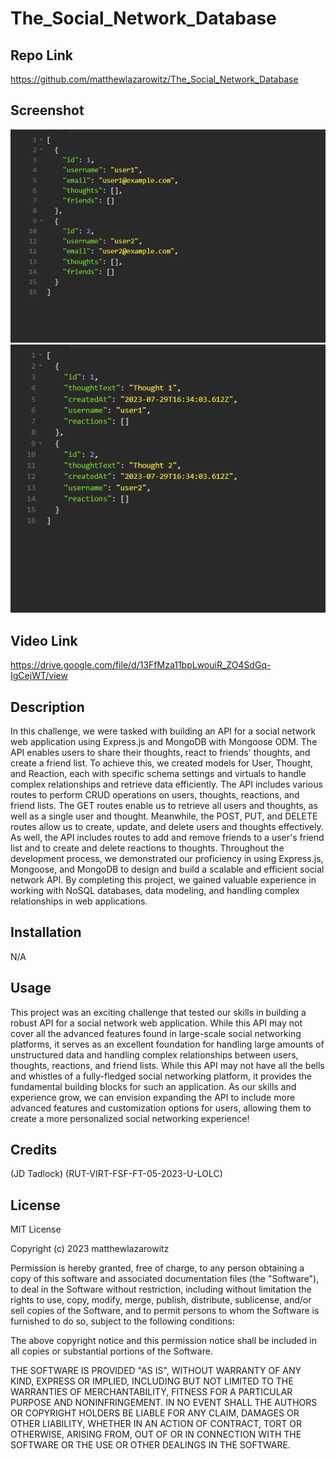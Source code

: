 # The_Social_Network_Database

## Repo Link

https://github.com/matthewlazarowitz/The_Social_Network_Database

## Screenshot

![Screenshot](/assets/Challenge18SS1.PNG)
![Screenshot](/assets/Challenge18SS2.PNG)

## Video Link
https://drive.google.com/file/d/13FfMza11bpLwouiR_ZO4SdGq-IgCejWT/view


## Description


In this challenge, we were tasked with building an API for a social network web application using Express.js and MongoDB with Mongoose ODM. The API enables users to share their thoughts, react to friends' thoughts, and create a friend list. To achieve this, we created models for User, Thought, and Reaction, each with specific schema settings and virtuals to handle complex relationships and retrieve data efficiently. The API includes various routes to perform CRUD operations on users, thoughts, reactions, and friend lists. The GET routes enable us to retrieve all users and thoughts, as well as a single user and thought. Meanwhile, the POST, PUT, and DELETE routes allow us to create, update, and delete users and thoughts effectively.  As well,  the API includes routes to add and remove friends to a user's friend list and to create and delete reactions to thoughts. Throughout the development process, we demonstrated our proficiency in using Express.js, Mongoose, and MongoDB to design and build a scalable and efficient social network API. By completing this project, we gained valuable experience in working with NoSQL databases, data modeling, and handling complex relationships in web applications.

## Installation

N/A

## Usage

This project was an exciting challenge that tested our skills in building a robust API for a social network web application. While this API may not cover all the advanced features found in large-scale social networking platforms, it serves as an excellent foundation for handling large amounts of unstructured data and handling complex relationships between users, thoughts, reactions, and friend lists.  While this API may not have all the bells and whistles of a fully-fledged social networking platform, it provides the fundamental building blocks for such an application. As our skills and experience grow, we can envision expanding the API to include more advanced features and customization options for users, allowing them to create a more personalized social networking experience!

## Credits

(JD Tadlock)  (RUT-VIRT-FSF-FT-05-2023-U-LOLC)

## License

MIT License

Copyright (c) 2023 matthewlazarowitz

Permission is hereby granted, free of charge, to any person obtaining a copy
of this software and associated documentation files (the "Software"), to deal
in the Software without restriction, including without limitation the rights
to use, copy, modify, merge, publish, distribute, sublicense, and/or sell
copies of the Software, and to permit persons to whom the Software is
furnished to do so, subject to the following conditions:

The above copyright notice and this permission notice shall be included in all
copies or substantial portions of the Software.

THE SOFTWARE IS PROVIDED "AS IS", WITHOUT WARRANTY OF ANY KIND, EXPRESS OR
IMPLIED, INCLUDING BUT NOT LIMITED TO THE WARRANTIES OF MERCHANTABILITY,
FITNESS FOR A PARTICULAR PURPOSE AND NONINFRINGEMENT. IN NO EVENT SHALL THE
AUTHORS OR COPYRIGHT HOLDERS BE LIABLE FOR ANY CLAIM, DAMAGES OR OTHER
LIABILITY, WHETHER IN AN ACTION OF CONTRACT, TORT OR OTHERWISE, ARISING FROM,
OUT OF OR IN CONNECTION WITH THE SOFTWARE OR THE USE OR OTHER DEALINGS IN THE
SOFTWARE.

